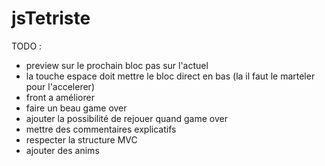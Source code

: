 # jsTetriste

TODO :

- preview sur le prochain bloc pas sur l'actuel
- la touche espace doit mettre le bloc direct en bas (la il faut le marteler pour l'accelerer)
- front a améliorer
- faire un beau game over
- ajouter la possibilité de rejouer quand game over
- mettre des commentaires explicatifs
- respecter la structure MVC
- ajouter des anims
